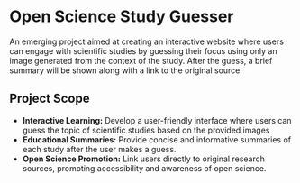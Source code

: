 # Open Science Study Guesser

An emerging project aimed at creating an interactive website where users can engage with scientific studies by guessing their focus using only an image generated from the context of the study. After the guess, a brief summary will be shown along with a link to the original source.

## Project Scope

- **Interactive Learning:** Develop a user-friendly interface where users can guess the topic of scientific studies based on the provided images
- **Educational Summaries:** Provide concise and informative summaries of each study after the user makes a guess.
- **Open Science Promotion:** Link users directly to original research sources, promoting accessibility and awareness of open science.
